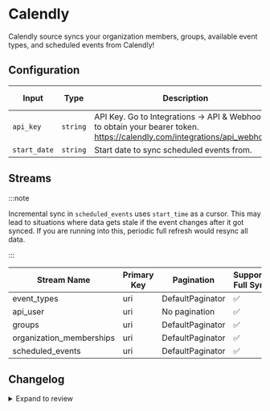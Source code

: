 # Calendly

Calendly source syncs your organization members, groups, available event types, and scheduled events from Calendly!

## Configuration

| Input | Type | Description | Default Value |
|-------|------|-------------|---------------|
| `api_key` | `string` | API Key. Go to Integrations → API &amp; Webhooks to obtain your bearer token. https://calendly.com/integrations/api_webhooks |  |
| `start_date` | `string` | Start date to sync scheduled events from.  |  |

## Streams

:::note

Incremental sync in `scheduled_events` uses `start_time` as a cursor. This may lead to situations where data gets stale if the event changes after it got synced. If you are running into this, periodic full refresh would resync all data.

:::

| Stream Name | Primary Key | Pagination | Supports Full Sync | Supports Incremental |
|-------------|-------------|------------|---------------------|----------------------|
| event_types | uri | DefaultPaginator | ✅ |  ✅  |
| api_user | uri | No pagination | ✅ |  ❌  |
| groups | uri | DefaultPaginator | ✅ |  ❌  |
| organization_memberships | uri | DefaultPaginator | ✅ |  ❌  |
| scheduled_events | uri | DefaultPaginator | ✅ |  ✅  |

## Changelog

<details>
  <summary>Expand to review</summary>

| Version | Date | Pull Request | Subject |
|---------|------|--------------|---------|
| 0.0.8 | 2024-12-28 | [50462](https://github.com/airbytehq/airbyte/pull/50462) | Update dependencies |
| 0.0.7 | 2024-12-21 | [50152](https://github.com/airbytehq/airbyte/pull/50152) | Update dependencies |
| 0.0.6 | 2024-12-14 | [49551](https://github.com/airbytehq/airbyte/pull/49551) | Update dependencies |
| 0.0.5 | 2024-12-12 | [49275](https://github.com/airbytehq/airbyte/pull/49275) | Update dependencies |
| 0.0.4 | 2024-12-11 | [49022](https://github.com/airbytehq/airbyte/pull/49022) | Starting with this version, the Docker image is now rootless. Please note that this and future versions will not be compatible with Airbyte versions earlier than 0.64 |
| 0.0.3 | 2024-11-04 | [48279](https://github.com/airbytehq/airbyte/pull/48279) | Update dependencies |
| 0.0.2 | 2024-10-28 | [47568](https://github.com/airbytehq/airbyte/pull/47568) | Update dependencies |
| 0.0.1 | 2024-09-01 | | Initial release by [@natikgadzhi](https://github.com/natikgadzhi) via Connector Builder |

</details>
